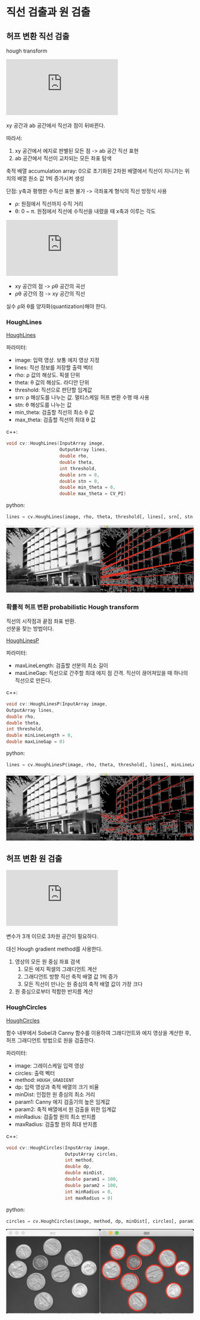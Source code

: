 # 직선 검출과 원 검출

## 허프 변환 직선 검출

hough transform

![
\begin{align*} 
y &= ax + b
b &= -xa + y
\end{align*}
](https://latex.codecogs.com/svg.latex?%5Cbegin%7Balign*%7D%20y%20%26%3D%20ax%20+%20b%20%5C%5C%20b%20%26%3D%20-xa%20+%20y%20%5Cend%7Balign*%7D)

xy 공간과 ab 공간에서 직선과 점이 뒤바뀐다.

따라서:

1. xy 공간에서 에지로 판별된 모든 점 -> ab 공간 직선 표현
2. ab 공간에서 직선이 교차되는 모든 좌표 탐색

축적 배열 accumulation array: 0으로 초기화된 2차원 배열에서 직선이 지니가는 위치의 배열 원소 값 1씩 증가시켜 생성

단점: y축과 평행한 수직선 표현 불가 -> 극좌표계 형식의 직선 방정식 사용

- ρ: 원점에서 직선까지 수직 거리
- θ: 0 ~ π. 원점에서 직선에 수직선을 내렸을 때 x축과 이루는 각도

![x \cos \theta + y \sin \theta = \rho](https://latex.codecogs.com/svg.latex?x%20%5Ccos%20%5Ctheta%20+%20y%20%5Csin%20%5Ctheta%20%3D%20%5Crho)

- xy 공간의 점 -> ρθ 공간의 곡선
- ρθ 공간의 점 -> xy 공간의 직선

실수 ρ와 θ를 양자화(quantization)해야 한다.

### HoughLines

[HoughLines](https://docs.opencv.org/master/dd/d1a/group__imgproc__feature.html#ga46b4e588934f6c8dfd509cc6e0e4545a)

파라미터:

- image: 입력 영상. 보통 에지 영상 지정
- lines: 직선 정보를 저장할 출력 벡터
- rho: ρ 값의 해상도. 픽셀 단위
- theta: θ 값의 해상도. 라디안 단위
- threshold: 직선으로 판단할 임계값
- srn: ρ 해상도를 나누는 값. 멀티스케일 허프 변환 수행 때 사용
- stn: θ 해상도를 나누는 값
- min_theta: 검출할 직선의 최소 θ 값
- max_theta: 검출할 직선의 최대 θ 값

c++:

```cpp
void cv::HoughLines(InputArray image,
                    OutputArray lines,
                    double rho,
                    double theta,
                    int threshold,
                    double srn = 0,
                    double stn = 0,
                    double min_theta = 0,
                    double max_theta = CV_PI)
```

python:

```python
lines = cv.HoughLines(image, rho, theta, threshold[, lines[, srn[, stn[, min_theta[, max_theta]]]]])
```

![](images/hough.lines.png)

### 확률적 허프 변환 probabilistic Hough transform

직선의 시작점과 끝점 좌표 반환.  
선분을 찾는 방법이다.

[HoughLinesP](https://docs.opencv.org/master/dd/d1a/group__imgproc__feature.html#ga8618180a5948286384e3b7ca02f6feeb)

파라미터:

- maxLineLength: 검출할 선분의 최소 길이
- maxLineGap: 직선으로 간주할 최대 에지 점 간격. 직선이 끊어져있을 때 하나의 직선으로 만든다.

c++:

```cpp
void cv::HoughLinesP(InputArray image,
OutputArray lines,
double rho,
double theta,
int threshold,
double minLineLength = 0,
double maxLineGap = 0)
```

python:

```python
lines = cv.HoughLinesP(image, rho, theta, threshold[, lines[, minLineLength[, maxLineGap]]])
```

![](images/hough.lines.2.png)

## 허프 변환 원 검출

![(x - a)^2 + (y - b)^2 = r^2](https://latex.codecogs.com/svg.latex?%28x%20-%20a%29%5E2%20+%20%28y%20-%20b%29%5E2%20%3D%20r%5E2)

변수가 3개 이므로 3차원 공간이 필요하다.

대신 Hough gradient method를 사용한다.

1. 영상의 모든 원 중심 좌표 검색
   1. 모든 에지 픽셀의 그래디언트 계산
   2. 그래디언트 방향 직선 축적 배열 값 1씩 증가
   3. 모든 직선이 만나는 원 중심의 축적 배열 값이 가장 크다
2. 원 중심으로부터 적합한 반지름 계산

### HoughCircles

[HoughCircles](https://docs.opencv.org/master/dd/d1a/group__imgproc__feature.html#ga47849c3be0d0406ad3ca45db65a25d2d)

함수 내부에서 Sobel과 Canny 함수를 이용하여 그래디언트와 에지 영상을 계산한 후, 허프 그래디언트 방법으로 원을 검출한다.

파라미터:

- image: 그레이스케일 입력 영상
- circles: 출력 벡터
- method: `HOUGH_GRADIENT`
- dp: 입력 영상과 축적 배열의 크기 비율
- minDist: 인접한 원 중심의 최소 거리
- param1: Canny 에지 검출기의 높은 임계값
- param2: 축적 배열에서 원 검출을 위한 임계값
- minRadius: 검출할 원의 최소 반지름
- maxRadius: 검출할 원의 최대 반지름

c++:

```cpp
void cv::HoughCircles(InputArray image,
                      OutputArray circles,
                      int method,
                      double dp,
                      double minDist,
                      double param1 = 100,
                      double param2 = 100,
                      int minRadius = 0,
                      int maxRadius = 0)
```

python:

```python
circles = cv.HoughCircles(image, method, dp, minDist[, circles[, param1[, param2[, minRadius[, maxRadius]]]]])
```

![](images/hough.circles.png)
